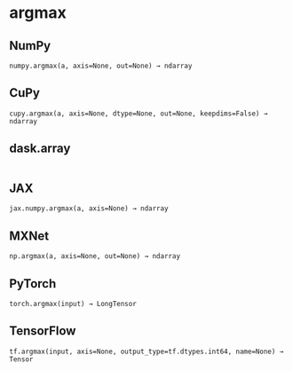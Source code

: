 # argmax

## NumPy

```
numpy.argmax(a, axis=None, out=None) → ndarray
```

## CuPy

```
cupy.argmax(a, axis=None, dtype=None, out=None, keepdims=False) → ndarray
```

## dask.array

```

```

## JAX

```
jax.numpy.argmax(a, axis=None) → ndarray
```

## MXNet

```
np.argmax(a, axis=None, out=None) → ndarray
```

## PyTorch

```
torch.argmax(input) → LongTensor
```

## TensorFlow

```
tf.argmax(input, axis=None, output_type=tf.dtypes.int64, name=None) → Tensor
```

